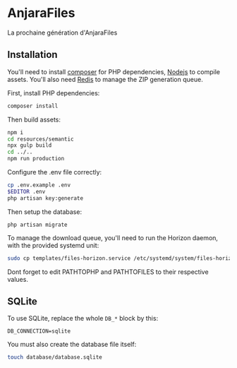 # AnjaraFiles

La prochaine génération d'AnjaraFiles

## Installation

You'll need to install [composer](https://getcomposer.org) for PHP dependencies, [Nodejs](https://nodejs.org) to compile assets. You'll also need [Redis](https://redis.io) to manage the ZIP generation queue.

First, install PHP dependencies:
```bash
composer install
```

Then build assets:
```bash
npm i
cd resources/semantic
npx gulp build
cd ../..
npm run production
```

Configure the .env file correctly:
```bash
cp .env.example .env
$EDITOR .env
php artisan key:generate
```

Then setup the database:
```
php artisan migrate
```

To manage the download queue, you'll need to run the Horizon daemon, with the provided systemd unit:
```bash
sudo cp templates/files-horizon.service /etc/systemd/system/files-horizon.service
```
Dont forget to edit PATHTOPHP and PATHTOFILES to their respective values.


## SQLite
To use SQLite, replace the whole `DB_*` block by this:
```
DB_CONNECTION=sqlite
```
You must also create the database file itself:
```bash
touch database/database.sqlite
```
